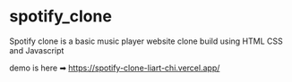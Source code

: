 # spotify_clone
Spotify clone is a basic music player website clone build using HTML CSS and Javascript

demo is here ➡ https://spotify-clone-liart-chi.vercel.app/
